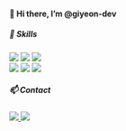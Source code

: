 #### 👋 Hi there, I’m @giyeon-dev
##### 🌱 Skills

<img src="https://img.shields.io/badge/Spring-6DB33F?style=for-the-badge&logo=spring&logoColor=white"> <img src="https://img.shields.io/badge/React-20232A?style=for-the-badge&logo=react&logoColor=61DAFB"> <img src="https://img.shields.io/badge/MySQL-00000F?style=for-the-badge&logo=mysql&logoColor=white"><br>
<img src="https://img.shields.io/badge/Python-3776AB?style=for-the-badge&logo=python&logoColor=white">
<img src="https://img.shields.io/badge/Java-ED8B00?style=for-the-badge&logo=openjdk&logoColor=white">
<img src="https://img.shields.io/badge/JavaScript-F7DF1E?style=for-the-badge&logo=JavaScript&logoColor=white">


##### 📫 Contact<br>
<a href="mailto:devgiyeon@gmail.com"><img src="https://img.shields.io/badge/Gmail-D14836?style=for-the-badge&logo=gmail&logoColor=white"> <a href="https://www.linkedin.com/in/giyeon-kwon-689479302/"><img src="https://img.shields.io/badge/LinkedIn-0077B5?style=for-the-badge&logo=linkedin&logoColor=white">

<!---
giyeon-dev/giyeon-dev is a ✨ special ✨ repository because its `README.md` (this file) appears on your GitHub profile.
You can click the Preview link to take a look at your changes.
--->
